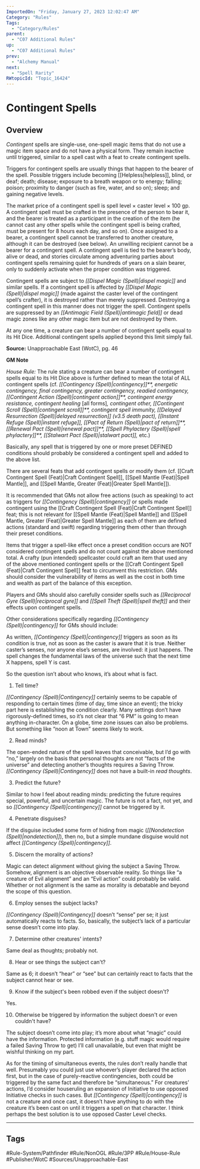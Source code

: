 ```yaml
---
ImportedOn: "Friday, January 27, 2023 12:02:47 AM"
Category: "Rules"
Tags:
  - "Category/Rules"
parent:
  - "C07 Additional Rules"
up:
  - "C07 Additional Rules"
prev:
  - "Alchemy Manual"
next:
  - "Spell Rarity"
RWtopicId: "Topic_16424"
---
```

# Contingent Spells
## Overview
*Contingent* spells are single-use, one-spell magic items that do not use a magic item space and do not have a physical form. They remain inactive until triggered, similar to a spell cast with a feat to create contingent spells.

Triggers for contingent spells are usually things that happen to the bearer of the spell. Possible triggers include becoming [[Helpless|helpless]], blind, or deaf; death; disease; exposure to a breath weapon or to energy; falling; poison; proximity to danger (such as fire, water, and so on); sleep; and gaining negative levels.

The market price of a contingent spell is spell level × caster level × 100 gp. A contingent spell must be crafted in the presence of the person to bear it, and the bearer is treated as a participant in the creation of the item (he cannot cast any other spells while the contingent spell is being crafted, must be present for 8 hours each day, and so on). Once assigned to a bearer, a contingent spell cannot be transferred to another creature, although it can be destroyed (see below). An unwilling recipient cannot be a bearer for a contingent spell. A contingent spell is tied to the bearer’s body, alive or dead, and stories circulate among adventuring parties about contingent spells remaining quiet for hundreds of years on a slain bearer, only to suddenly activate when the proper condition was triggered.

Contingent spells are subject to *[[Dispel Magic (Spell)|dispel magic]]* and similar spells. If a contingent spell is affected by *[[Dispel Magic (Spell)|dispel magic]]* (made against the caster level of the contingent spell’s crafter), it is destroyed rather than merely suppressed. Destroying a contingent spell in this manner does not trigger the spell. Contingent spells are suppressed by an *[[Antimagic Field (Spell)|antimagic field]]* or dead magic zones like any other magic item but are not destroyed by them.

At any one time, a creature can bear a number of contingent spells equal to its Hit Dice. Additional contingent spells applied beyond this limit simply fail.

**Source:** Unapproachable East (WotC), pg. 46

**GM Note**

*House Rule:* The rule stating a creature can bear a number of contingent spells equal to its Hit Dice above is further defined to mean the total of ALL contingent spells (cf. *[[Contingency (Spell)|contingency]]**, energetic contingency, final contingency, greater contingency, readied contingency,* *[[Contingent Action (Spell)|contingent action]]**, contingent energy resistance, contingent healing* \[all forms]*, contingent other,* *[[Contingent Scroll (Spell)|contingent scroll]]**, contingent spell immunity,* *[[Delayed Resurrection (Spell)|delayed resurrection]]* *(v3.5 death pact), [[Instant Refuge (Spell)|instant refuge]],* *[[Pact of Return (Spell)|pact of return]]**,* *[[Renewal Pact (Spell)|renewal pact]]**,* *[[Spell Phylactery (Spell)|spell phylactery]]**, [[Stalwart Pact (Spell)|stalwart pact]],* etc.)

Basically, any spell that is triggered by one or more preset DEFINED conditions should probably be considered a contingent spell and added to the above list.

There are several feats that add contingent spells or modify them (cf. [[Craft Contingent Spell (Feat)|Craft Contingent Spell]], [[Spell Mantle (Feat)|Spell Mantle]], and [[Spell Mantle, Greater (Feat)|Greater Spell Mantle]]).

It is recommended that GMs not allow free actions (such as speaking) to act as triggers for *[[Contingency (Spell)|contingency]]* or spells made contingent using the [[Craft Contingent Spell (Feat)|Craft Contingent Spell]] feat; this is not relevant for [[Spell Mantle (Feat)|Spell Mantle]] and [[Spell Mantle, Greater (Feat)|Greater Spell Mantle]] as each of them are defined actions (standard and swift) regarding triggering them other than through their preset conditions.

Items that trigger a spell-like effect once a preset condition occurs are NOT considered contingent spells and do not count against the above mentioned total. A crafty (pun intended) spellcaster could craft an item that used any of the above mentioned contingent spells or the [[Craft Contingent Spell (Feat)|Craft Contingent Spell]] feat to circumvent this restriction. GMs should consider the vulnerability of items as well as the cost in both time and wealth as part of the balance of this exception.

Players and GMs should also carefully consider spells such as *[[Reciprocal Gyre (Spell)|reciprocal gyre]]* and *[[Spell Theft (Spell)|spell theft]]* and their effects upon contingent spells.

Other considerations specifically regarding *[[Contingency (Spell)|contingency]]* for GMs should include:

As written, *[[Contingency (Spell)|contingency]]* triggers as soon as its condition is true, not as soon as the caster is aware that it is true. Neither caster’s senses, nor anyone else’s senses, are involved: it just happens. The spell changes the fundamental laws of the universe such that the next time X happens, spell Y is cast.

So the question isn’t about who knows, it’s about what is fact. 

1. Tell time?

*[[Contingency (Spell)|Contingency]]* certainly seems to be capable of responding to certain times (time of day, time since an event); the tricky part here is establishing the condition clearly. Many settings don’t have rigorously-defined times, so it’s not clear that “6 PM” is going to mean anything in-character. On a globe, time zone issues can also be problems. But something like “noon at Town” seems likely to work.

2. Read minds?

The open-ended nature of the spell leaves that conceivable, but I’d go with “no,” largely on the basis that personal thoughts are not “facts of the universe” and detecting another’s thoughts requires a Saving Throw. *[[Contingency (Spell)|Contingency]]* does not have a built-in *read thoughts*.

3. Predict the future?

Similar to how I feel about reading minds: predicting the future requires special, powerful, and uncertain magic. The future is not a fact, not yet, and so *[[Contingency (Spell)|contingency]]* cannot be triggered by it.

4. Penetrate disguises?

If the disguise included some form of hiding from magic (*[[Nondetection (Spell)|nondetection]]*), then no, but a simple mundane disguise would not affect *[[Contingency (Spell)|contingency]]*.

5. Discern the morality of actions?

Magic can detect alignment without giving the subject a Saving Throw. Somehow, alignment is an objective observable reality. So things like “a creature of Evil alignment” and an “Evil action” could probably be valid. Whether or not alignment is the same as morality is debatable and beyond the scope of this question.

6. Employ senses the subject lacks?

*[[Contingency (Spell)|Contingency]]* doesn’t “sense” per se; it just automatically reacts to facts. So, basically, the subject’s lack of a particular sense doesn’t come into play.

7. Determine other creatures' intents?

Same deal as thoughts; probably not.

8. Hear or see things the subject can't?

Same as 6; it doesn’t “hear” or “see” but can certainly react to facts that the subject cannot hear or see.

9. Know if the subject's been robbed even if the subject doesn't?

Yes.

10. Otherwise be triggered by information the subject doesn't or even couldn't have?

The subject doesn’t come into play; it’s more about what “magic” could have the information. Protected information (e.g. stuff magic would require a failed Saving Throw to get) I’ll call unavailable, but even that might be wishful thinking on my part.

As for the timing of simultaneous events, the rules don’t really handle that well. Presumably you could just use whoever’s player declared the action first, but in the case of purely-reactive contingencies, both could be triggered by the same fact and therefore be “simultaneous.” For creatures’ actions, I’d consider houseruling an expansion of Initiative to use opposed Initiative checks in such cases. But *[[Contingency (Spell)|contingency]]* is not a creature and once cast, it doesn’t have anything to do with the creature it’s been cast on until it triggers a spell on that character. I think perhaps the best solution is to use opposed Caster Level checks.


---
## Tags
#Rule-System/Pathfinder #Rule/NonOGL #Rule/3PP #Rule/House-Rule #Publisher/WotC #Sources/Unapproachable-East

